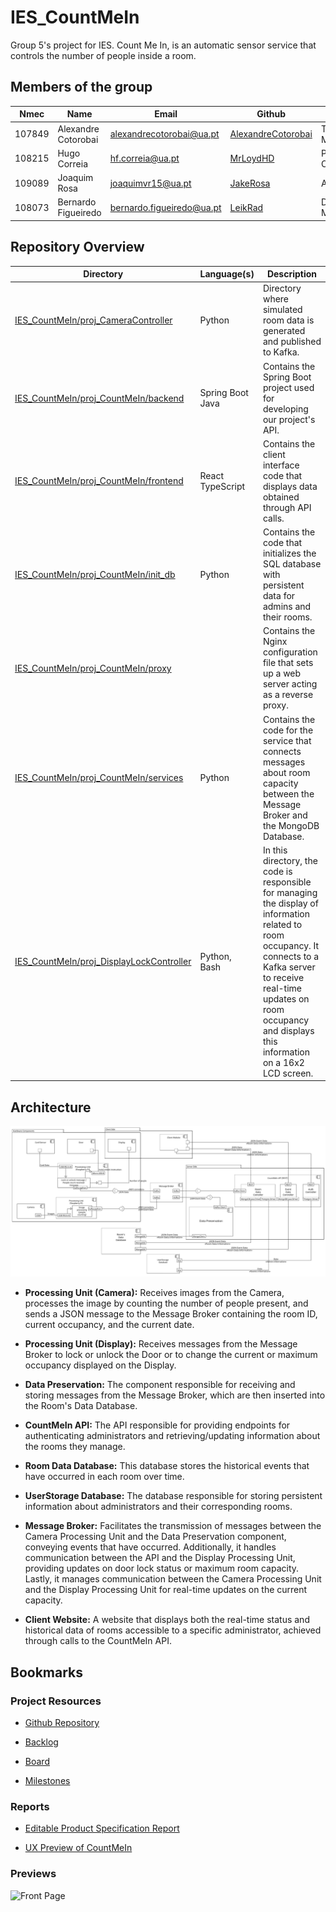 # IES_CountMeIn

Group 5's project for IES. Count Me In, is an automatic sensor service that controls the number of people inside a room.

## Members of the group

| Nmec   | Name                | Email                       | Github                                                      | Roles         |
| ------ | ------------------- | --------------------------- | ----------------------------------------------------------- | ------------- |
| 107849 | Alexandre Cotorobai | <alexandrecotorobai@ua.pt>  | [AlexandreCotorobai](https://github.com/AlexandreCotorobai) | Team Manager  |
| 108215 | Hugo Correia        | <hf.correia@ua.pt>          | [MrLoydHD](https://github.com/MrLoydHD)                     | Product Owner |
| 109089 | Joaquim Rosa        | <joaquimvr15@ua.pt>         | [JakeRosa](https://github.com/JakeRosa)                     | Architect     |
| 108073 | Bernardo Figueiredo | <bernardo.figueiredo@ua.pt> | [LeikRad](https://github.com/LeikRad)                       | DevOps Master |

## Repository Overview

| Directory                                                                                                                                                     | Language(s)      | Description                                                                                                                                                                                                                                    |
| ------------------------------------------------------------------------------------------------------------------------------------------------------------- | ---------------- | ---------------------------------------------------------------------------------------------------------------------------------------------------------------------------------------------------------------------------------------------- |
| [IES_CountMeIn/proj_CameraController](https://github.com/LeikRad/IES_CountMeIn/tree/69b1ebb4b51b462dbb9d48b3c67b79bdc23797c8/proj_CameraController)           | Python           | Directory where simulated room data is generated and published to Kafka.                                                                                                                                                                       |
| [IES_CountMeIn/proj_CountMeIn/backend](https://github.com/LeikRad/IES_CountMeIn/tree/69b1ebb4b51b462dbb9d48b3c67b79bdc23797c8/proj_CountMeIn/backend)         | Spring Boot Java | Contains the Spring Boot project used for developing our project's API.                                                                                                                                                                        | [IES_CountMeIn/proj_CountMeIn/backend](https://github.com/LeikRad/IES_CountMeIn/tree/69b1ebb4b51b462dbb9d48b3c67b79bdc23797c8/proj_CountMeIn/backend) | Spring Boot Java | Contains the Spring Boot project used for developing our project's API. |
| [IES_CountMeIn/proj_CountMeIn/frontend](https://github.com/LeikRad/IES_CountMeIn/tree/69b1ebb4b51b462dbb9d48b3c67b79bdc23797c8/proj_CountMeIn/frontend)       | React TypeScript | Contains the client interface code that displays data obtained through API calls.                                                                                                                                                              |
| [IES_CountMeIn/proj_CountMeIn/init_db](https://github.com/LeikRad/IES_CountMeIn/tree/69b1ebb4b51b462dbb9d48b3c67b79bdc23797c8/proj_CountMeIn/init_db)         | Python           | Contains the code that initializes the SQL database with persistent data for admins and their rooms.                                                                                                                                           |
| [IES_CountMeIn/proj_CountMeIn/proxy](https://github.com/LeikRad/IES_CountMeIn/tree/69b1ebb4b51b462dbb9d48b3c67b79bdc23797c8/proj_CountMeIn/proxy)             |                  | Contains the Nginx configuration file that sets up a web server acting as a reverse proxy.                                                                                                                                                     |
| [IES_CountMeIn/proj_CountMeIn/services](https://github.com/LeikRad/IES_CountMeIn/tree/69b1ebb4b51b462dbb9d48b3c67b79bdc23797c8/proj_CountMeIn/services)       | Python           | Contains the code for the service that connects messages about room capacity between the Message Broker and the MongoDB Database.                                                                                                              |
| [IES_CountMeIn/proj_DisplayLockController](https://github.com/LeikRad/IES_CountMeIn/tree/69b1ebb4b51b462dbb9d48b3c67b79bdc23797c8/proj_DisplayLockController) | Python, Bash     | In this directory, the code is responsible for managing the display of information related to room occupancy. It connects to a Kafka server to receive real-time updates on room occupancy and displays this information on a 16x2 LCD screen. |

## Architecture

![Architecture](./support_material/UML/ArchitectureDiagram/architecture.png)

- **Processing Unit (Camera):** Receives images from the Camera, processes the image by counting the number of people present, and sends a JSON message to the Message Broker containing the room ID, current occupancy, and the current date.

- **Processing Unit (Display):** Receives messages from the Message Broker to lock or unlock the Door or to change the current or maximum occupancy displayed on the Display.

- **Data Preservation:** The component responsible for receiving and storing messages from the Message Broker, which are then inserted into the Room's Data Database.

- **CountMeIn API:** The API responsible for providing endpoints for authenticating administrators and retrieving/updating information about the rooms they manage.

- **Room Data Database:** This database stores the historical events that have occurred in each room over time.

- **UserStorage Database:** The database responsible for storing persistent information about administrators and their corresponding rooms.

- **Message Broker:** Facilitates the transmission of messages between the Camera Processing Unit and the Data Preservation component, conveying events that have occurred. Additionally, it handles communication between the API and the Display Processing Unit, providing updates on door lock status or maximum room capacity. Lastly, it manages communication between the Camera Processing Unit and the Display Processing Unit for real-time updates on the current capacity.

- **Client Website:** A website that displays both the real-time status and historical data of rooms accessible to a specific administrator, achieved through calls to the CountMeIn API.
 
## Bookmarks

### Project Resources

- [Github Repository](https://github.com/LeikRad/IES_CountMeIn)

- [Backlog](https://github.com/users/LeikRad/projects/2)
- [Board](https://github.com/users/LeikRad/projects/2/views/2)
- [Milestones](https://github.com/users/LeikRad/projects/2/views/4)

### Reports

- [Editable Product Specification Report](https://docs.google.com/document/d/1DLN441DW_DaQnTAU9D2JchCNytAL9wR9nkcMuMj6qkw/edit?usp=sharing)

- [UX Preview of CountMeIn](https://www.figma.com/file/CBGdvUVIvI0YjEOeBxCDpW/CountMeIn?type=design&node-id=6%3A5&mode=design&t=xh7WXl9CRVFXzweF-1)


### Previews
![Front Page](https://github.com/AlexandreCotorobai/IES_CountMeIn/assets/49734556/de094653-acad-490b-8748-e2ab9da5c92c)

